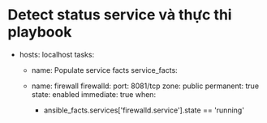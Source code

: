 # Detect status service và thực thi playbook

- hosts: localhost
  tasks:
  - name: Populate service facts
    service_facts:

  - name: firewall
    firewalld:
      port: 8081/tcp
      zone: public
      permanent: true
      state: enabled
      immediate: true
    when:
      - ansible_facts.services['firewalld.service'].state == 'running'